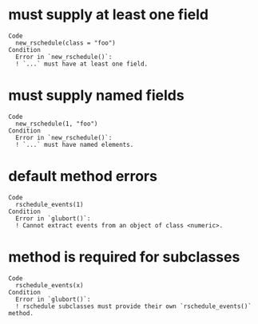 # must supply at least one field

    Code
      new_rschedule(class = "foo")
    Condition
      Error in `new_rschedule()`:
      ! `...` must have at least one field.

# must supply named fields

    Code
      new_rschedule(1, "foo")
    Condition
      Error in `new_rschedule()`:
      ! `...` must have named elements.

# default method errors

    Code
      rschedule_events(1)
    Condition
      Error in `glubort()`:
      ! Cannot extract events from an object of class <numeric>.

# method is required for subclasses

    Code
      rschedule_events(x)
    Condition
      Error in `glubort()`:
      ! rschedule subclasses must provide their own `rschedule_events()` method.

